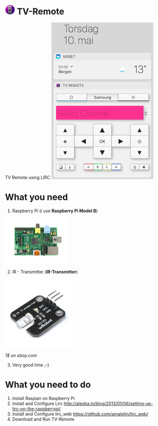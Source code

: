 # ![Logo](/TV%20Remote/Assets.xcassets/AppIcon.appiconset/macOS_32pt_%401x.png) TV-Remote

TV Remote using LIRC
![Screenshot of TV-Remote](https://github.com/bjarnet3/TV-Remote/blob/master/_resources/Screenshot_of_TV-Remote.png) 

# What you need
1. Raspberry Pi (i use **Raspberry Pi Model B**)

<img src="/_resources/raspberry-pi-rev_b.jpg" width="40%" height="40%" />

2. IR - Transmitter (**IR-Transmitter**)

![Single IR-Transmitter](/_resources/ir-transmitter.jpg) 

*1$ on ebay.com*

3. Very good time ;-)

# What you need to do
1. Install Raspian on Raspberry Pi
2. Install and Configure Lirc
http://alexba.in/blog/2013/01/06/setting-up-lirc-on-the-raspberrypi/
3. Install and Configure lirc_web
https://github.com/amatelin/lirc_web/
4. Download and Run TV-Remote

